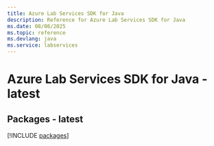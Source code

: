 ```yaml
---
title: Azure Lab Services SDK for Java
description: Reference for Azure Lab Services SDK for Java
ms.date: 08/08/2025
ms.topic: reference
ms.devlang: java
ms.service: labservices
---
```

# Azure Lab Services SDK for Java - latest
## Packages - latest
[!INCLUDE [packages](lab-services-index.md)]